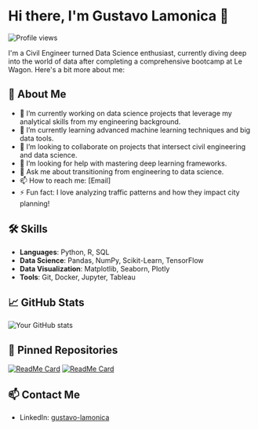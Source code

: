 # Hi there, I'm Gustavo Lamonica 👋

![Profile views](https://komarev.com/ghpvc/?username=yourusername&color=brightgreen)

I'm a Civil Engineer turned Data Science enthusiast, currently diving deep into the world of data after completing a comprehensive bootcamp at Le Wagon. Here's a bit more about me:

## 🚀 About Me

- 🔭 I’m currently working on data science projects that leverage my analytical skills from my engineering background.
- 🌱 I’m currently learning advanced machine learning techniques and big data tools.
- 👯 I’m looking to collaborate on projects that intersect civil engineering and data science.
- 🤔 I’m looking for help with mastering deep learning frameworks.
- 💬 Ask me about transitioning from engineering to data science.
- 📫 How to reach me: [Email]
- ⚡ Fun fact: I love analyzing traffic patterns and how they impact city planning!

## 🛠 Skills

- **Languages**: Python, R, SQL
- **Data Science**: Pandas, NumPy, Scikit-Learn, TensorFlow
- **Data Visualization**: Matplotlib, Seaborn, Plotly
- **Tools**: Git, Docker, Jupyter, Tableau

## 📈 GitHub Stats

![Your GitHub stats](https://github-readme-stats.vercel.app/api?username=yourusername&show_icons=true&theme=radical)

## 📌 Pinned Repositories

[![ReadMe Card](https://github-readme-stats.vercel.app/api/pin/?username=yourusername&repo=yourrepository)](https://github.com/yourusername/yourrepository)
[![ReadMe Card](https://github-readme-stats.vercel.app/api/pin/?username=yourusername&repo=anotherrepository)](https://github.com/yourusername/anotherrepository)

## 📫 Contact Me

- LinkedIn: [gustavo-lamonica](https://linkedin.com/in/gustavo-lamonica)

